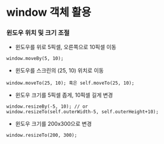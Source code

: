 # window 객체 활용

### 윈도우 위치 및 크기 조절


- 윈도우를 위로 5픽셀, 오른쪽으로 10픽셀 이동

```
window.moveBy(5, 10);
```


- 윈도우를 스크린의 (25, 10) 위치로 이동

```
window.moveTo(25, 10); 혹은 self.moveTo(25, 10);
```


- 윈도우 크기를 5픽셀 좁게, 10픽셀 길게 변경

```
window.resizeBy(-5, 10); // or
window.resizeTo(self.outerWidth-5, self.outerHeight+10);
```


- 윈도우 크기를 200x300으로 변경

```
window.resizeTo(200, 300);
```